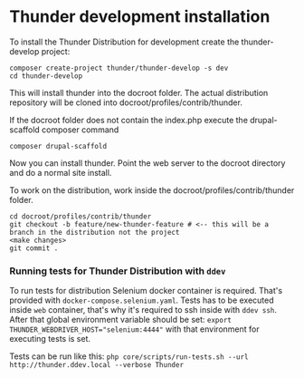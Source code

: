 # Thunder development installation
To install the Thunder Distribution for development create the thunder-develop project:

    composer create-project thunder/thunder-develop -s dev
    cd thunder-develop
    
This will install thunder into the docroot folder. The actual 
distribution repository will be cloned into docroot/profiles/contrib/thunder.

If the docroot folder does not contain the index.php execute the drupal-scaffold composer command

    composer drupal-scaffold
    
Now you can install thunder. Point the web server to the docroot directory and do a normal site install. 

To work on the distribution, work inside the docroot/profiles/contrib/thunder
folder. 

    cd docroot/profiles/contrib/thunder
    git checkout -b feature/new-thunder-feature # <-- this will be a branch in the distribution not the project
    <make changes>
    git commit .

### Running tests for Thunder Distribution with `ddev`

To run tests for distribution Selenium docker container is required. That's provided with `docker-compose.selenium.yaml`.
Tests has to be executed inside `web` container, that's why it's required to ssh inside with `ddev ssh`.
After that global environment variable should be set:
```export THUNDER_WEBDRIVER_HOST="selenium:4444"```
with that environment for executing tests is set.

Tests can be run like this: `php core/scripts/run-tests.sh --url http://thunder.ddev.local --verbose Thunder`
